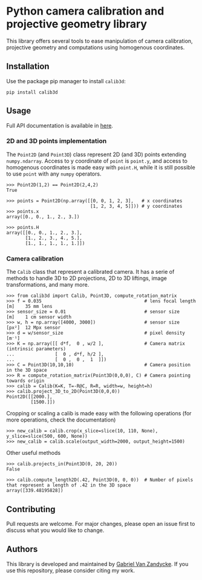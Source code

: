 # Python camera calibration and projective geometry library

This library offers several tools to ease manipulation of camera calibration, projective geometry and computations using homogenous coordinates. 


## Installation

Use the package pip manager to install `calib3d`:

```
pip install calib3d
```

## Usage

Full API documentation is available in [here](https://ispgroupucl.github.io/calib3d).


### 2D and 3D points implementation

The `Point2D` (and `Point3D`) class represent 2D (and 3D) points extending `numpy.ndarray`. Access to y coordinate of `point` is `point.y`, and access to homogenous coordinates is made easy with `point.H`, while it is still possible to use `point` with any `numpy` operators.

```
>>> Point2D(1,2) == Point2D(2,4,2)
True

>>> points = Point2D(np.array([[0, 0, 1, 2, 3],   # x coordinates
                               [1, 2, 3, 4, 5]])) # y coordinates
>>> points.x
array([0., 0., 1., 2., 3.])

>>> points.H
array([[0., 0., 1., 2., 3.],
       [1., 2., 3., 4., 5.],
       [1., 1., 1., 1., 1.]])
```


### Camera calibration

The `Calib` class that represent a calibrated camera. It has a serie of methods to handle 3D to 2D projections, 2D to 3D liftings, image transformations, and many more.

```
>>> from calib3d import Calib, Point3D, compute_rotation_matrix
>>> f = 0.035                                      # lens focal length [m]    35 mm lens
>>> sensor_size = 0.01                             # sensor size       [m]    1 cm sensor width
>>> w, h = np.array([4000, 3000])                  # sensor size       [px²]  12 Mpx sensor
>>> d = w/sensor_size                              # pixel density     [m⁻¹]
>>> K = np.array([[ d*f,  0 , w/2 ],               # Camera matrix (intrinsic parameters)
...               [  0 , d*f, h/2 ],
...               [  0 ,  0 ,  1  ]])
>>> C = Point3D(10,10,10)                          # Camera position in the 3D space
>>> R = compute_rotation_matrix(Point3D(0,0,0), C) # Camera pointing towards origin
>>> calib = Calib(K=K, T=-R@C, R=R, width=w, height=h)
>>> calib.project_3D_to_2D(Point3D(0,0,0))
Point2D([[2000.],
         [1500.]])
```

Cropping or scaling a calib is made easy with the following operations (for more operations, check the documentation)
```
>>> new_calib = calib.crop(x_slice=slice(10, 110, None), y_slice=slice(500, 600, None))
>>> new_calib = calib.scale(output_width=2000, output_height=1500)
```

Other useful methods
```
>>> calib.projects_in(Point3D(0, 20, 20))
False

>>> calib.compute_length2D(.42, Point3D(0, 0, 0))  # Number of pixels that represent a length of .42 in the 3D space
array([339.48195828])
```


## Contributing

Pull requests are welcome. For major changes, please open an issue first to discuss what you would like to change.

## Authors

This library is developed and maintained by [Gabriel Van Zandycke](https://github.com/gabriel-vanzandycke). If you use this repository, please consider citing my work.

